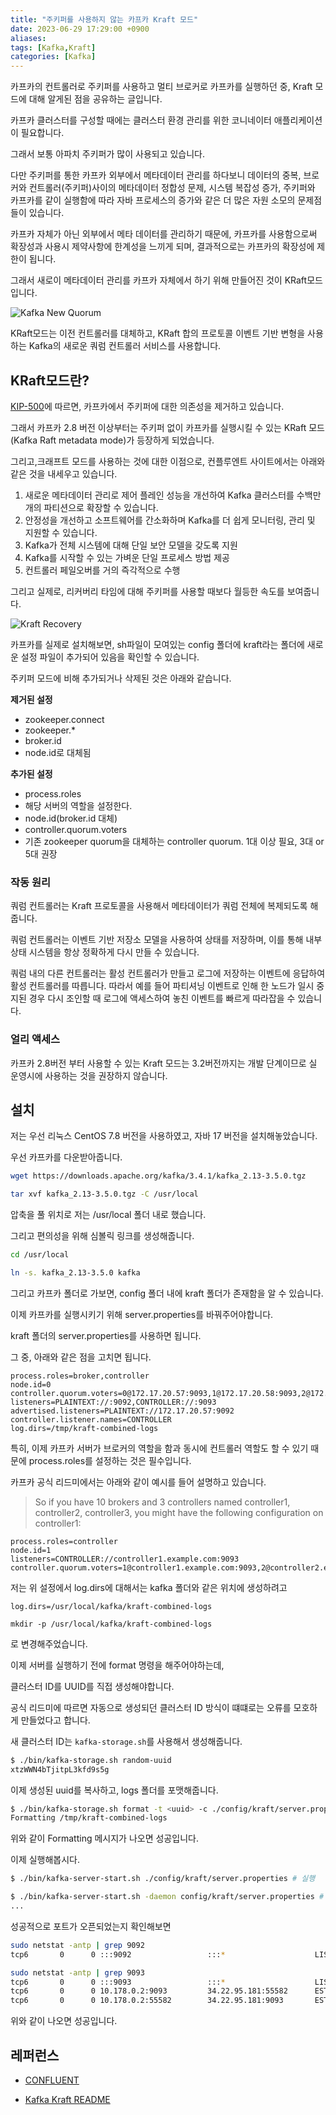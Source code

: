 ```yaml
---
title: "주키퍼를 사용하지 않는 카프카 Kraft 모드"
date: 2023-06-29 17:29:00 +0900
aliases: 
tags: [Kafka,Kraft]
categories: [Kafka]
---
```


카프카의 컨트롤러로 주키퍼를 사용하고 멀티 브로커로 카프카를 실행하던 중, Kraft 모드에 대해 알게된 점을 공유하는 글입니다.

카프카 클러스터를 구성할 때에는 클러스터 환경 관리를 위한 코니네이터 애플리케이션이 필요합니다.

그래서 보통 아파치 주키퍼가 많이 사용되고 있습니다.

다만 주키퍼를 통한 카프카 외부에서 메타데이터 관리를 하다보니 데이터의 중복, 브로커와 
컨트롤러(주키퍼)사이의 메타데이터 정합성 문제, 시스템 복잡성 증가, 주키퍼와 카프카를 같이 실행함에 따라 자바 프로세스의 증가와 같은 더 많은 자원 소모의 문제점들이 있습니다.

카프카 자체가 아닌 외부에서 메타 데이터를 관리하기 때문에, 카프카를 사용함으로써 확장성과 사용시 제약사항에 한계성을 느끼게 되며, 결과적으로는 카프카의 확장성에 제한이 됩니다.

그래서 새로이 메타데이터 관리를 카프카 자체에서 하기 위해 만들어진 것이 KRaft모드입니다.

![Kafka New Quorum](/assets/img/2023-06-29-kafka-kraft/quorum.webp)

KRaft모드는 이전 컨트롤러를 대체하고, KRaft 합의 프로토콜 이벤트 기반 변형을 사용하는 Kafka의 새로운 쿼럼 컨트롤러 서비스를 사용합니다.


## KRaft모드란?

[KIP-500](https://issues.apache.org/jira/browse/KAFKA-9119)에 따르면, 카프카에서 주키퍼에 대한 의존성을 제거하고 있습니다.

그래서 카프카 2.8 버전 이상부터는 주키퍼 없이 카프카를 실행시킬 수 있는 KRaft 모드(Kafka Raft metadata mode)가 등장하게 되었습니다.

그리고,크래프트 모드를 사용하는 것에 대한 이점으로, 컨플루엔트 사이트에서는 아래와 같은 것을 내세우고 있습니다.

1. 새로운 메타데이터 관리로 제어 플레인 성능을 개선하여 Kafka 클러스터를 수백만 개의 파티션으로 확장할 수 있습니다.
2. 안정성을 개선하고 소프트웨어를 간소화하며 Kafka를 더 쉽게 모니터링, 관리 및 지원할 수 있습니다.
3. Kafka가 전체 시스템에 대해 단일 보안 모델을 갖도록 지원
4. Kafka를 시작할 수 있는 가벼운 단일 프로세스 방법 제공
5. 컨트롤러 페일오버를 거의 즉각적으로 수행

그리고 실제로, 리커버리 타임에 대해 주키퍼를 사용할 때보다 월등한 속도를 보여줍니다.

![Kraft Recovery](/assets/img/2023-06-29-kafka-kraft/failover.webp)


카프카를 실제로 설치해보면, sh파일이 모여있는 config 폴더에 kraft라는 폴더에 새로운 설정 파일이 추가되어 있음을 확인할 수 있습니다.

주키퍼 모드에 비해 추가되거나 삭제된 것은 아래와 같습니다.

**제거된 설정**

- zookeeper.connect
- zookeeper.*
- broker.id
- node.id로 대체됨

**추가된 설정**
- process.roles
- 해당 서버의 역할을 설정한다.
- node.id(broker.id 대체)
- controller.quorum.voters
- 기존 zookeeper quorum을 대체하는 controller quorum. 1대 이상 필요, 3대 or 5대 권장

### 작동 원리

쿼럼 컨트롤러는 Kraft 프로토콜을 사용해서 메타데이터가 쿼럼 전체에 복제되도록 해줍니다.

쿼럼 컨트롤러는 이벤트 기반 저장소 모델을 사용하여 상태를 저장하며, 이를 통해 내부 상태 시스템을 항상 정확하게 다시 만들 수 있습니다.

쿼럼 내의 다른 컨트롤러는 활성 컨트롤러가 만들고 로그에 저장하는 이벤트에 응답하여 활성 컨트롤러를 따릅니다. 따라서 예를 들어 파티셔닝 이벤트로 인해 한 노드가 일시 중지된 경우 다시 조인할 때 로그에 액세스하여 놓친 이벤트를 빠르게 따라잡을 수 있습니다.

### 얼리 액세스

카프카 2.8버전 부터 사용할 수 있는 Kraft 모드는 3.2버전까지는 개발 단계이므로 실 운영시에 사용하는 것을 권장하지 않습니다.

## 설치

저는 우선 리눅스 CentOS 7.8 버전을 사용하였고, 자바 17 버전을 설치해놓았습니다.

우선 카프카를 다운받아줍니다.

```sh
wget https://downloads.apache.org/kafka/3.4.1/kafka_2.13-3.5.0.tgz

tar xvf kafka_2.13-3.5.0.tgz -C /usr/local
```

압축을 풀 위치로 저는 /usr/local 폴더 내로 했습니다.

그리고 편의성을 위해 심볼릭 링크를 생성해줍니다.

```sh
cd /usr/local

ln -s. kafka_2.13-3.5.0 kafka
```

그리고 카프카 폴더로 가보면, config 폴더 내에 kraft 폴더가 존재함을 알 수 있습니다.

이제 카프카를 실행시키기 위해 server.properties를 바꿔주어야합니다.

kraft 폴더의 server.properties를 사용하면 됩니다.

그 중, 아래와 같은 점을 고치면 됩니다.

```
process.roles=broker,controller
node.id=0
controller.quorum.voters=0@172.17.20.57:9093,1@172.17.20.58:9093,2@172.17.20.59:9093
listeners=PLAINTEXT://:9092,CONTROLLER://:9093
advertised.listeners=PLAINTEXT://172.17.20.57:9092
controller.listener.names=CONTROLLER
log.dirs=/tmp/kraft-combined-logs
```

특히, 이제 카프카 서버가 브로커의 역할을 함과 동시에 컨트롤러 역할도 할 수 있기 때문에 process.roles를 설정하는 것은 필수입니다.

카프카 공식 리드미에서는 아래와 같이 예시를 들어 설명하고 있습니다.
> So if you have 10 brokers and 3 controllers named controller1, controller2, controller3, you might have the following configuration on controller1:

```
process.roles=controller
node.id=1
listeners=CONTROLLER://controller1.example.com:9093
controller.quorum.voters=1@controller1.example.com:9093,2@controller2.example.com:9093,3@controller3.example.com:9093
```

저는 위 설정에서 log.dirs에 대해서는 kafka 폴더와 같은 위치에 생성하려고

```
log.dirs=/usr/local/kafka/kraft-combined-logs

mkdir -p /usr/local/kafka/kraft-combined-logs
```

로 변경해주었습니다.

이제 서버를 실행하기 전에 format 명령을 해주어야하는데,

클러스터 ID를 UUID를 직접 생성해야합니다.

공식 리드미에 따르면 자동으로 생성되던 클러스터 ID 방식이 떄떄로는 오류를 모호하게 만들었다고 합니다.

새 클러스터 ID는 `kafka-storage.sh`를 사용해서 생성해줍니다.

```sh
$ ./bin/kafka-storage.sh random-uuid
xtzWWN4bTjitpL3kfd9s5g
``` 

이제 생성된 uuid를 복사하고, logs 폴더를 포맷해줍니다.

```sh
$ ./bin/kafka-storage.sh format -t <uuid> -c ./config/kraft/server.properties
Formatting /tmp/kraft-combined-logs
```

위와 같이 Formatting 메시지가 나오면 성공입니다.

이제 실행해봅시다.

```sh
$ ./bin/kafka-server-start.sh ./config/kraft/server.properties # 실행

$ ./bin/kafka-server-start.sh -daemon config/kraft/server.properties # 백그라운드 실행
...
```

성공적으로 포트가 오픈되었는지 확인해보면

```sh
sudo netstat -antp | grep 9092
tcp6       0      0 :::9092                 :::*                    LISTEN      17397/java

sudo netstat -antp | grep 9093
tcp6       0      0 :::9093                 :::*                    LISTEN      17397/java          
tcp6       0      0 10.178.0.2:9093         34.22.95.181:55582      ESTABLISHED 17397/java          
tcp6       0      0 10.178.0.2:55582        34.22.95.181:9093       ESTABLISHED 17397/java          
```

위와 같이 나오면 성공입니다.


## 레퍼런스 

- [CONFLUENT](https://developer.confluent.io/learn/kraft/)

- [Kafka Kraft README](https://github.com/apache/kafka/blob/2.8/config/kraft/README.md)







